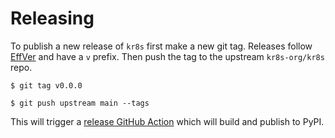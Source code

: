 # Releasing

To publish a new release of `kr8s` first make a new git tag. Releases follow [EffVer](https://jacobtomlinson.dev/effver) and have a `v` prefix. Then push the tag to the upstream `kr8s-org/kr8s` repo.

```console
$ git tag v0.0.0

$ git push upstream main --tags

```

This will trigger a [release GitHub Action](https://github.com/kr8s-org/kr8s/blob/main/.github/workflows/release.yaml) which will build and publish to PyPI.
